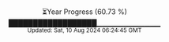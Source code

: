 <p align="center">
⏳Year Progress (60.73 %) <br>
██████████████████▁▁▁▁▁▁▁▁▁▁▁▁ <br>
<sub>Updated: Sat, 10 Aug 2024 06:24:45 GMT</sub>
</p>


